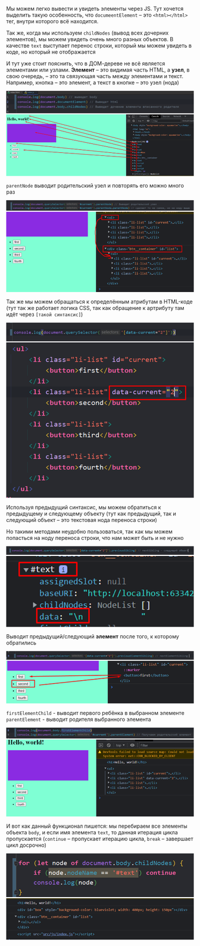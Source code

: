 
Мы можем легко вывести и увидеть элементы через JS. Тут хочется выделить такую особенность, что `documeentElement` – это `<html></html>` тег, внутри которого всё находится.

Так же, когда мы используем `childNodes` (вывод всех дочерних элементов), мы можем увидеть очень много разных объектов. В качестве `text` выступает перенос строки, который мы можем увидеть в коде, но который не отображается

И тут уже стоит пояснить, что в ДОМ-дереве не всё является элементами или узлами. **Элемент** – это видимая часть HTML, а **узел**, в свою очередь, – это та связующая часть между элементами и текст. Например, кнопка – это элемент, а текст в кнопке – это узел (нода)

![](_png/Pasted%20image%2020220908200605.png)
![](_png/Pasted%20image%2020220908200609.png)

`parentNode` выводит родительский узел и повторять его можно много раз

![](_png/Pasted%20image%2020220908200615.png)
![](_png/Pasted%20image%2020220908200623.png)

Так же мы можем обращаться к определённым атрибутам в HTML-коде (тут так же работает логика CSS, так как обращение к артрибуту там идёт через `[такой синтаксис]`)

![](_png/Pasted%20image%2020220908200638.png)![](_png/Pasted%20image%2020220908200643.png)

Используя предыдущий синтаксис, мы можем обратиться к предыдущему и следующему объекту (тут как предыдущий, так и следующий объект – это текстовая нода переноса строки)

Но такими методами неудобно пользоваться, так как мы можем попасться на ноду переноса строки, что нам может быть и не нужно

![](_png/Pasted%20image%2020220908200653.png)![](_png/Pasted%20image%2020220908200657.png)

Выводит предыдущий/следующий **элемент** после того, к которому обратились

![](_png/Pasted%20image%2020220908200704.png)![](_png/Pasted%20image%2020220908200709.png)

`firstElementChild` - выводит первого ребёнка в выбранном элементе
`parentElement` - выводит родителя выбранного элемента

![](_png/Pasted%20image%2020220908200719.png)![](_png/Pasted%20image%2020220908200722.png)

И вот как данный функционал пишется: мы перебираем все элементы объекта `body`, и если имя элемента `text`, то данная итерация цикла пропускается (`continue` – пропускает итерацию цикла, `break` – завершает цикл досрочно)

![](_png/Pasted%20image%2020220908200727.png)![](_png/Pasted%20image%2020220908200731.png)